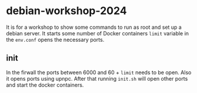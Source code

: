 # debian-workshop-2024

It is for a workshop to show some commands to run as root and set up a debian server. It starts some number of Docker containers `limit` variable in the `env.conf` opens the necessary ports.

## init

In the firwall the ports between 6000 and 60 + `limit` needs to be open. Also it opens ports using upnpc. After that running `init.sh` will open other ports and start the docker containers.
